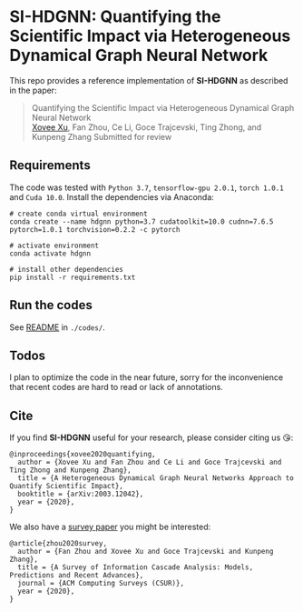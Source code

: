 # SI-HDGNN: Quantifying the Scientific Impact via Heterogeneous Dynamical Graph Neural Network

This repo provides a reference implementation of **SI-HDGNN** as described in the paper:

>  Quantifying the Scientific Impact via Heterogeneous Dynamical Graph Neural Network  
>  [Xovee Xu](https://xovee.cn), Fan Zhou, Ce Li, Goce Trajcevski, Ting Zhong, and Kunpeng Zhang 
>  Submitted for review  

## Requirements
The code was tested with `Python 3.7`, `tensorflow-gpu 2.0.1`, `torch 1.0.1` and `Cuda 10.0`. Install the dependencies via Anaconda: 

```shell
# create conda virtual environment
conda create --name hdgnn python=3.7 cudatoolkit=10.0 cudnn=7.6.5 pytorch=1.0.1 torchvision=0.2.2 -c pytorch

# activate environment
conda activate hdgnn

# install other dependencies
pip install -r requirements.txt
```

## Run the codes

See [README](./codes/README.md) in `./codes/`.

## Todos

I plan to optimize the code in the near future, sorry for the inconvenience that recent codes are hard to read or lack of annotations.

## Cite

If you find **SI-HDGNN** useful for your research, please consider citing us 😘:

    @inproceedings{xovee2020quantifying, 
      author = {Xovee Xu and Fan Zhou and Ce Li and Goce Trajcevski and Ting Zhong and Kunpeng Zhang}, 
      title = {A Heterogeneous Dynamical Graph Neural Networks Approach to Quantify Scientific Impact}, 
      booktitle = {arXiv:2003.12042}, 
      year = {2020}, 
    }
      

We also have a [survey paper](https://arxiv.org/abs/2005.11041) you might be interested:

    @article{zhou2020survey,
      author = {Fan Zhou and Xovee Xu and Goce Trajcevski and Kunpeng Zhang}, 
      title = {A Survey of Information Cascade Analysis: Models, Predictions and Recent Advances}, 
      journal = {ACM Computing Surveys (CSUR)}, 
      year = {2020},
    }
